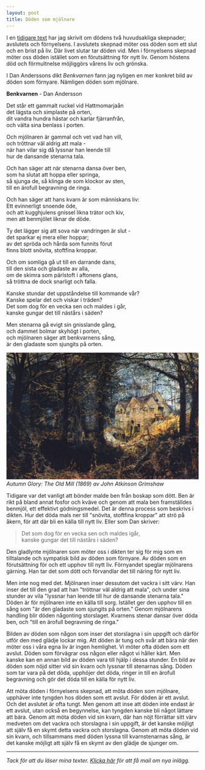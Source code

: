 ```yaml
---
layout: post
title: Döden som mjölnare
---
```


I en [tidigare text][1] har jag skrivit om dödens två huvudsakliga
skepnader; avslutets och förnyelsens. I avslutets skepnad möter
oss döden som ett slut och en brist på liv. Där livet slutar tar
döden vid. Men i förnyelsens skepnad möter oss döden istället som
en förutsättning för nytt liv. Genom höstens död och förmultnelse
möjliggörs vårens liv och grönska. 

[1]: /tre-insikter-om-livet-och-doden/	"Tre insikter om livet och döden"

I Dan Anderssons dikt *Benkvarnen* fann jag nyligen en mer
konkret bild av döden som förnyare. Nämligen döden som mjölnare.
  
  
**Benkvarnen** - Dan Andersson

Det står ett gammalt ruckel vid Hattmomarjaån  
det lägsta och simplaste på orten,  
dit vandra hundra hästar och karlar fjärranfrån,  
och välta sina benlass i porten.  
  
Och mjölnaren är gammal och vet vad han vill,  
och tröttnar väl aldrig att mala -  
när han vilar sig då lyssnar han leende till  
hur de dansande stenarna tala.  
  
Och han säger att när stenarna dansa över ben,  
som ha slutat att hoppa eller springa,  
så sjunga de, så klinga de som klockor av sten,  
till en ärofull begravning de ringa.  
  
Och han säger att hans kvarn är som människans liv:  
Ett evinnerligt snoende öde,  
och att kugghjulens gnissel likna trätor och kiv,  
men att benmjölet liknar de döde.  
  
Ty det lägger sig att sova när vandringen är slut -  
det sparkar ej mera eller hoppar;  
av det spröda och hårda som funnits förut  
finns blott snövita, stoftfina kroppar.  
  
Och om somliga gå ut till en darrande dans,  
till den sista och gladaste av alla,  
om de skimra som pärlstoft i aftonens glans,  
så tröttna de dock snarligt och falla.  
  
Kanske stundar det uppståndelse till kommande vår?  
Kanske spelar det och viskar i träden?  
Det som dog för en vecka sen och maldes i går,  
kanske gungar det till nästårs i säden?  
  
Men stenarna gå evigt sin gnisslande gång,  
och dammet bolmar skyhögt i porten,  
och mjölnaren säger att benkvarnens sång,  
är den gladaste som sjungits på orten.  
  
![Autumn Glory: The Old Mill](/images/autumn-glory-the-old-mill.jpg)
*Autumn Glory: The Old Mill (1869) av John Atkinson Grimshaw*
  
Tidigare var det vanligt att bönder malde ben från boskap som
dött. Ben är rikt på bland annat fosfor och kväve och genom att
mala ben framställdes benmjöl, ett effektivt gödningsmedel. Det
är denna process som beskrivs i dikten. Hur det döda mals ner
till "snövita, stoftfina kroppar" att strö på åkern, för att där
bli en källa till nytt liv. Eller som Dan skriver:

> Det som dog för en vecka sen och maldes igår,  
> kanske gungar det till nästårs i säden?

Den gladlynte mjölnaren som möter oss i dikten ter sig för mig
som en tilltalande och sympatisk bild av döden som förnyare. Av
döden som en förutsättning för och ett upphov till nytt liv.
Förnyandet speglar mjölnarens gärning. Han tar det som dött och
förvandlar det till näring för nytt liv. 

Men inte nog med det. Mjölnaren inser dessutom det vackra i sitt
värv. Han inser det till den grad att han "tröttnar väl aldrig
att mala", och under sina stunder av vila "lyssnar han leende
till hur de dansande stenarna tala." Döden är för mjölnaren inte
en källa till sorg. Istället ger den upphov till en sång som "är
den gladaste som sjungits på orten." Genom mjölnarens handling
blir döden någonting storslaget. Kvarnens stenar dansar över döda
ben, och "till en ärofull begravning de ringa."

Bilden av döden som någon som inser det storslagna i sin uppgift
och därför utför den med glädje lockar mig. Att döden är tung och
svår att bära när den möter oss i våra egna liv är ingen
hemlighet. Vi möter ofta döden som ett avslut. Döden som
förvägrar oss någon eller något vi håller kärt. Men kanske kan en
annan bild av döden vara till hjälp i dessa stunder. En bild av
döden som nöjd sitter vid sin kvarn och lyssnar till stenarnas
sång. Döden som tar vara på det döda, upphöjer det döda, ringer
in till en ärofull begravning och gör det döda till en källa för
nytt liv. 

Att möta döden i förnyelsens skepnad, att möta döden som
mjölnare, upphäver inte tyngden hos döden som ett avslut. För
döden är ett avslut. Och det avslutet är ofta tungt. Men genom
att inse att döden inte endast är ett avslut, utan också en
begynnelse, kan tyngden kanske bli något lättare att bära. Genom
att möta döden vid sin kvarn, där han nöjt förrättar sitt värv
medveten om det vackra och storslagna i sin uppgift, är det
kanske möjligt att själv få en skymt detta vackra och storslagna.
Genom att möta döden vid sin kvarn, och tillsammans med döden
lyssna till kvarnstenarnas sång, är det kanske möjligt att själv
få en skymt av den glädje de sjunger om.

- - -
*Tack för att du läser mina texter. [Klicka här][2] för att få mail om
nya inlägg.*

[2]: http://eepurl.com/dKMp0w	"Mailformulär"
